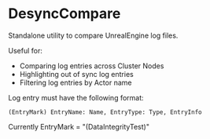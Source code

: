 # DesyncCompare

Standalone utility to compare UnrealEngine log files.

Useful for:
- Comparing log entries across Cluster Nodes
- Highlighting out of sync log entries
- Filtering log entries by Actor name

Log entry must have the following format:

```
(EntryMark) EntryName: Name, EntryType: Type, EntryInfo
```

Currently EntryMark = "(DataIntegrityTest)"
